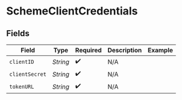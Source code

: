 # SchemeClientCredentials


## Fields

| Field              | Type               | Required           | Description        | Example            |
| ------------------ | ------------------ | ------------------ | ------------------ | ------------------ |
| `clientID`         | *String*           | :heavy_check_mark: | N/A                |                    |
| `clientSecret`     | *String*           | :heavy_check_mark: | N/A                |                    |
| `tokenURL`         | *String*           | :heavy_check_mark: | N/A                |                    |